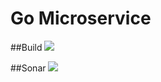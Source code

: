 # Go Microservice

##Build
[![](https://github.com/donmatzos/GoMicroservice/actions/workflows/go.yml/badge.svg)](https://github.com/donmatzos/GoMicroservice/actions/workflows/go.yml)

##Sonar
[![](https://sonarcloud.io/api/project_badges/measure?project=donmatzos_GoMicroservice&metric=alert_status)](https://sonarcloud.io/summary/new_code?id=donmatzos_GoMicroservice)
